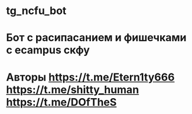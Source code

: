 # tg_ncfu_bot
# Бот с расипасанием и фишечками с ecampus скфу
# Авторы https://t.me/Etern1ty666 https://t.me/shitty_human https://t.me/DOfTheS
